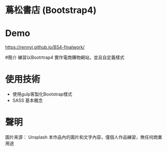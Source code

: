 # 蔦松書店 (Bootstrap4)

# Demo
https://rennyl.github.io/BS4-finalwork/

#簡介
練習以Bootrtrap4 實作電商購物網站，並且自定義樣式

# 使用技術
<ul>
      <li>使用gulp客製化Bootstrap樣式</li>
      <li>SASS 基本概念</li>
</ul>

# 聲明

圖片來源： Unsplash
本作品內的圖片和文字內容，僅個人作品練習，無任何商業用途
